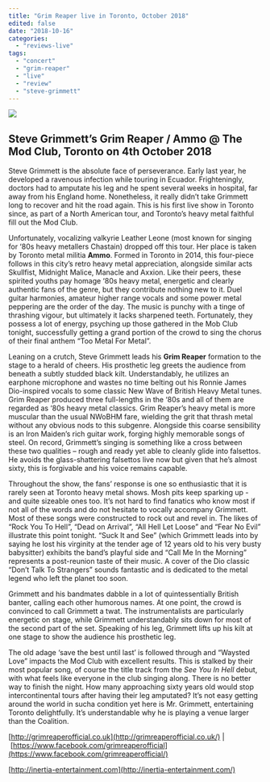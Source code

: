 ```yaml
---
title: "Grim Reaper live in Toronto, October 2018"
edited: false
date: "2018-10-16"
categories:
  - "reviews-live"
tags:
  - "concert"
  - "grim-reaper"
  - "live"
  - "review"
  - "steve-grimmett"
---
```


![](https://res.cloudinary.com/dy8mxogvn/image/upload/v1542510531/Grim-Reaper-in-Toronto_lgibtd.jpg)

## Steve Grimmett’s Grim Reaper / Ammo @ The Mod Club, Toronto on 4th October 2018

Steve Grimmett is the absolute face of perseverance. Early last year, he developed a ravenous infection while touring in Ecuador. Frighteningly, doctors had to amputate his leg and he spent several weeks in hospital, far away from his England home. Nonetheless, it really didn’t take Grimmett long to recover and hit the road again. This is his first live show in Toronto since, as part of a North American tour, and Toronto’s heavy metal faithful fill out the Mod Club.

Unfortunately, vocalizing valkyrie Leather Leone (most known for singing for ‘80s heavy metallers Chastain) dropped off this tour. Her place is taken by Toronto metal militia **Ammo**. Formed in Toronto in 2014, this four-piece follows in this city’s retro heavy metal appreciation, alongside similar acts Skullfist, Midnight Malice, Manacle and Axxion. Like their peers, these spirited youths pay homage ‘80s heavy metal, energetic and clearly authentic fans of the genre, but they contribute nothing new to it. Duel guitar harmonies, amateur higher range vocals and some power metal peppering are the order of the day. The music is punchy with a tinge of thrashing vigour, but ultimately it lacks sharpened teeth. Fortunately, they possess a lot of energy, psyching up those gathered in the Mob Club tonight, successfully getting a grand portion of the crowd to sing the chorus of their final anthem “Too Metal For Metal”.

Leaning on a crutch, Steve Grimmett leads his **Grim Reaper** formation to the stage to a herald of cheers. His prosthetic leg greets the audience from beneath a subtly studded black kilt. Understandably, he utilizes an earphone microphone and wastes no time belting out his Ronnie James Dio-inspired vocals to some classic New Wave of British Heavy Metal tunes. Grim Reaper produced three full-lengths in the ‘80s and all of them are regarded as ‘80s heavy metal classics. Grim Reaper’s heavy metal is more muscular than the usual NWoBHM fare, wielding the grit that thrash metal without any obvious nods to this subgenre. Alongside this coarse sensibility is an Iron Maiden’s rich guitar work, forging highly memorable songs of steel. On record, Grimmett’s singing is something like a cross between these two qualities – rough and ready yet able to cleanly glide into falsettos. He avoids the glass-shattering falsettos live now but given that he’s almost sixty, this is forgivable and his voice remains capable.

Throughout the show, the fans’ response is one so enthusiastic that it is rarely seen at Toronto heavy metal shows. Mosh pits keep sparking up - and quite sizeable ones too. It’s not hard to find fanatics who know most if not all of the words and do not hesitate to vocally accompany Grimmett. Most of these songs were constructed to rock out and revel in. The likes of “Rock You To Hell”, “Dead on Arrival”, “All Hell Let Loose” and “Fear No Evil” illustrate this point tonight. “Suck It and See” (which Grimmett leads into by saying he lost his virginity at the tender age of 12 years old to his very busty babysitter) exhibits the band’s playful side and “Call Me In the Morning” represents a post-reunion taste of their music. A cover of the Dio classic “Don’t Talk To Strangers” sounds fantastic and is dedicated to the metal legend who left the planet too soon.

Grimmett and his bandmates dabble in a lot of quintessentially British banter, calling each other humorous names. At one point, the crowd is convinced to call Grimmett a twat. The instrumentalists are particularly energetic on stage, while Grimmett understandably sits down for most of the second part of the set. Speaking of his leg, Grimmett lifts up his kilt at one stage to show the audience his prosthetic leg.

The old adage ‘save the best until last’ is followed through and “Waysted Love” impacts the Mod Club with excellent results. This is stalked by their most popular song, of course the title track from the _See You In Hell_ debut, with what feels like everyone in the club singing along. There is no better way to finish the night. How many approaching sixty years old would stop intercontinental tours after having their leg amputated? It’s not easy getting around the world in sucha condition yet here is Mr. Grimmett, entertaining Toronto delightfully. It’s understandable why he is playing a venue larger than the Coalition.

[http://grimreaperofficial.co.uk](http://grimreaperofficial.co.uk/) | [https://www.facebook.com/grimreaperofficial](https://www.facebook.com/grimreaperofficial/)

[http://inertia-entertainment.com](http://inertia-entertainment.com/)
